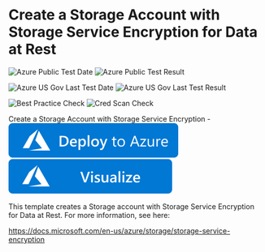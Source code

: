 # Create a Storage Account with Storage Service Encryption for Data at Rest

![Azure Public Test Date](https://azurequickstartsservice.blob.core.windows.net/badges/201-storage-account-service-encryption-create/PublicLastTestDate.svg)
![Azure Public Test Result](https://azurequickstartsservice.blob.core.windows.net/badges/201-storage-account-service-encryption-create/PublicDeployment.svg)

![Azure US Gov Last Test Date](https://azurequickstartsservice.blob.core.windows.net/badges/201-storage-account-service-encryption-create/FairfaxLastTestDate.svg)
![Azure US Gov Last Test Result](https://azurequickstartsservice.blob.core.windows.net/badges/201-storage-account-service-encryption-create/FairfaxDeployment.svg)

![Best Practice Check](https://azurequickstartsservice.blob.core.windows.net/badges/201-storage-account-service-encryption-create/BestPracticeResult.svg)
![Cred Scan Check](https://azurequickstartsservice.blob.core.windows.net/badges/201-storage-account-service-encryption-create/CredScanResult.svg)

Create a Storage Account with Storage Service Encryption -
[![Deploy To Azure](https://raw.githubusercontent.com/Azure/azure-quickstart-templates/master/1-CONTRIBUTION-GUIDE/images/deploytoazure.svg?sanitize=true)](https://portal.azure.com/#create/Microsoft.Template/uri/https%3A%2F%2Fraw.githubusercontent.com%2FAzure%2Fazure-quickstart-templates%2Fmaster%2F201-storage-account-service-encryption-create%2Fazuredeploy.json)
[![Visualize](https://raw.githubusercontent.com/Azure/azure-quickstart-templates/master/1-CONTRIBUTION-GUIDE/images/visualizebutton.svg?sanitize=true)](http://armviz.io/#/?load=https%3A%2F%2Fraw.githubusercontent.com%2FAzure%2Fazure-quickstart-templates%2Fmaster%2F201-storage-account-service-encryption-create%2Fazuredeploy.json)

This template creates a Storage account with Storage Service Encryption for Data
at Rest. For more information, see here:

https://docs.microsoft.com/en-us/azure/storage/storage-service-encryption
